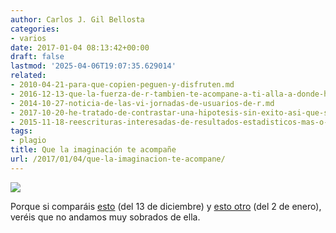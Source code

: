 ```yaml
---
author: Carlos J. Gil Bellosta
categories:
- varios
date: 2017-01-04 08:13:42+00:00
draft: false
lastmod: '2025-04-06T19:07:35.629014'
related:
- 2010-04-21-para-que-copien-peguen-y-disfruten.md
- 2016-12-13-que-la-fuerza-de-r-tambien-te-acompane-a-ti-alla-a-donde-haya-datos.md
- 2014-10-27-noticia-de-las-vi-jornadas-de-usuarios-de-r.md
- 2017-10-20-he-tratado-de-contrastar-una-hipotesis-sin-exito-asi-que-solo-publico-el-subproducto.md
- 2015-11-18-reescrituras-interesadas-de-resultados-estadisticos-mas-o-menos-conocidos.md
tags:
- plagio
title: Que la imaginación te acompañe
url: /2017/01/04/que-la-imaginacion-te-acompane/
---
```


![](/wp-uploads/2017/01/lo_que_no_es_tradicion_es_plagio.jpg)

Porque si comparáis [esto](https://www.datanalytics.com/2016/12/13/que-la-fuerza-de-r-tambien-te-acompane-a-ti-alla-a-donde-haya-datos/) (del 13 de diciembre) y [esto otro](http://danielmarcelino.github.io/blog/2017/may-the-force-of-r-be-with-you-always.html) (del 2 de enero), veréis que no andamos muy sobrados de ella.
